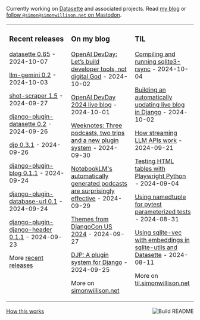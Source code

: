 Currently working on [Datasette](https://datasette.io/) and associated projects. Read [my blog](https://simonwillison.net/) or <a href="https://fedi.simonwillison.net/@simon">follow `@simon@simonwillison.net` on Mastodon</a>.

<table><tr><td valign="top" width="33%">

### Recent releases
<!-- recent_releases starts -->
[datasette 0.65](https://github.com/simonw/datasette/releases/tag/0.65) - 2024-10-07

[llm-gemini 0.2](https://github.com/simonw/llm-gemini/releases/tag/0.2) - 2024-10-03

[shot-scraper 1.5](https://github.com/simonw/shot-scraper/releases/tag/1.5) - 2024-09-27

[django-plugin-datasette 0.2](https://github.com/simonw/django-plugin-datasette/releases/tag/0.2) - 2024-09-26

[djp 0.3.1](https://github.com/simonw/djp/releases/tag/0.3.1) - 2024-09-26

[django-plugin-blog 0.1.1](https://github.com/simonw/django-plugin-blog/releases/tag/0.1.1) - 2024-09-24

[django-plugin-database-url 0.1](https://github.com/simonw/django-plugin-database-url/releases/tag/0.1) - 2024-09-24

[django-plugin-django-header 0.1.1](https://github.com/simonw/django-plugin-django-header/releases/tag/0.1.1) - 2024-09-23
<!-- recent_releases ends -->
More [recent releases](https://github.com/simonw/simonw/blob/main/releases.md)
</td><td valign="top" width="34%">

### On my blog
<!-- blog starts -->
[OpenAI DevDay: Let’s build developer tools, not digital God](https://simonwillison.net/2024/Oct/2/not-digital-god/) - 2024-10-02

[OpenAI DevDay 2024 live blog](https://simonwillison.net/2024/Oct/1/openai-devday-2024-live-blog/) - 2024-10-01

[Weeknotes: Three podcasts, two trips and a new plugin system](https://simonwillison.net/2024/Sep/30/weeknotes/) - 2024-09-30

[NotebookLM's automatically generated podcasts are surprisingly effective](https://simonwillison.net/2024/Sep/29/notebooklm-audio-overview/) - 2024-09-29

[Themes from DjangoCon US 2024](https://simonwillison.net/2024/Sep/27/themes-from-djangocon-us-2024/) - 2024-09-27

[DJP: A plugin system for Django](https://simonwillison.net/2024/Sep/25/djp-a-plugin-system-for-django/) - 2024-09-25
<!-- blog ends -->
More on [simonwillison.net](https://simonwillison.net/)
</td><td valign="top" width="33%">

### TIL
<!-- tils starts -->
[Compiling and running sqlite3-rsync](https://til.simonwillison.net/sqlite/compile-sqlite3-rsync) - 2024-10-04

[Building an automatically updating live blog in Django](https://til.simonwillison.net/django/live-blog) - 2024-10-02

[How streaming LLM APIs work](https://til.simonwillison.net/llms/streaming-llm-apis) - 2024-09-21

[Testing HTML tables with Playwright Python](https://til.simonwillison.net/playwright/testing-tables) - 2024-09-04

[Using namedtuple for pytest parameterized tests](https://til.simonwillison.net/pytest/namedtuple-parameterized-tests) - 2024-08-31

[Using sqlite-vec with embeddings in sqlite-utils and Datasette](https://til.simonwillison.net/sqlite/sqlite-vec) - 2024-08-11
<!-- tils ends -->
More on [til.simonwillison.net](https://til.simonwillison.net/)
</td></tr></table>

<a href="https://github.com/simonw/simonw/actions"><img src="https://github.com/simonw/simonw/workflows/Build%20README/badge.svg" align="right" alt="Build README"></a> <a href="https://simonwillison.net/2020/Jul/10/self-updating-profile-readme/">How this works</a>
